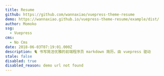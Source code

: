 ```yaml
---
title: Resume
github: https://github.com/wannaxiao/vuepress-theme-resume
demo: https://wannaxiao.github.io/vuepress-theme-resume/example/dist/
author: Momoko
ssg:
  - Vuepress
cms:
  - No Cms
date: 2018-06-03T07:19:01.000Z
description: 🐈 书写简洁优雅的前端程序员 markdown 简历，由 vuepress 驱动
stale: false
disabled: true
disabled_reason: demo url not found
---
```

